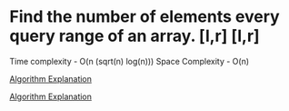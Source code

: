 # Find the number  of elements every query range of an array. [l,r] [l,r]

Time complexity - O(n (sqrt(n) log(n)))
Space Complexity - O(n)

[Algorithm Explanation](https://practice.geeksforgeeks.org/problems/interesting-queries4742/1?utm_source=gfg&utm_medium=article&utm_campaign=bottom_sticky_on_article)

[Algorithm Explanation](https://blog.anudeep2011.com/mos-algorithm/)
